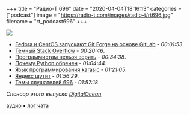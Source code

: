 +++
title = "Радио-Т 696"
date = "2020-04-04T18:16:13"
categories = ["podcast"]
image = "https://radio-t.com/images/radio-t/rt696.jpg"
filename = "rt_podcast696"
+++

![](https://radio-t.com/images/radio-t/rt696.jpg)

- [Fedora и CentOS запускают Git Forge на основе GitLab](https://www.opennet.ru/opennews/art.shtml?num=52642) - *00:01:53*.
- [Темный Stack Overflow](https://stackoverflow.blog/2020/03/30/introducing-dark-mode-for-stack-overflow/) - *00:20:46*.
- [Программистам нельзя верить](https://medium.com/better-programming/5-common-lies-that-developers-tell-977130408eec) - *00:34:38*.
- [Почему Python обречен](https://towardsdatascience.com/why-python-is-not-the-programming-language-of-the-future-30ddc5339b66?gi=fc1eaa5ae396) - *01:04:44*.
- [Язык программирования karasic](https://habr.com/ru/post/494548/) - *01:21:05*.
- [Яндекс шутит](https://yandex.ru/lab/calc?lang=en) - *01:56:29*.
- [Темы слушателей 696](https://radio-t.com/p/2020/03/31/prep-696/) - *01:57:18*.

*Спонсор этого выпуска [DigitalOcean](https://www.digitalocean.com)*


[аудио](https://cdn.radio-t.com/rt_podcast696.mp3) • [лог чата](https://chat.radio-t.com/logs/radio-t-696.html)
<audio src="https://cdn.radio-t.com/rt_podcast696.mp3" preload="none"></audio>
